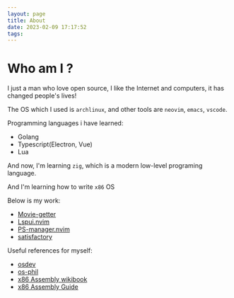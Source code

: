 ```yaml
---
layout: page
title: About
date: 2023-02-09 17:17:52
tags:
---
```


# Who am I ?

I just a man who love open source, I like the Internet and computers, it has changed people's lives!

The OS which I used is `archlinux`, and other tools are `neovim`, `emacs`, `vscode`.

Programming languages ​​i have learned:

-   Golang
-   Typescript(Electron, Vue)
-   Lua

And now, I'm learning `zig`, which is a modern low-level programing language.

And I'm learning how to write `x86` OS

Below is my work:

-   [Movie-getter](https://github.com/jinzhongjia/movie-getter)
-   [Lspui.nvim](https://github.com/jinzhongjia/LspUI.nvim)
-   [PS-manager.nvim](https://github.com/jinzhongjia/PS_manager.nvim)
-   [satisfactory](https://github.com/jinzhongjia/satisfactory)

Useful references for myself:

- [osdev](https://wiki.osdev.org/Main_Page)
- [os-phil](https://os.phil-opp.com/)
- [x86 Assembly wikibook](https://en.wikibooks.org/wiki/X86_Assembly)
- [x86 Assembly Guide](https://www.cs.virginia.edu/~evans/cs216/guides/x86.html)
